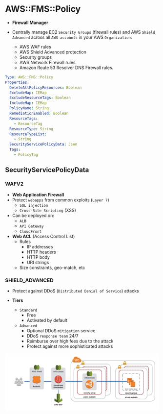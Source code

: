 # AWS::FMS::Policy

- **Firewall Manager**

- Centrally manage EC2 `Security Groups` (firewall rules) and AWS `Shield Advanced` across all `AWS accounts` in your AWS `Organization`:
  - AWS WAF rules
  - AWS Shield Advanced protection
  - Security groups
  - AWS Network Firewall rules
  - Amazon Route 53 Resolver DNS Firewall rules.

```yaml
Type: AWS::FMS::Policy
Properties:
  DeleteAllPolicyResources: Boolean
  ExcludeMap: IEMap
  ExcludeResourceTags: Boolean
  IncludeMap: IEMap
  PolicyName: String
  RemediationEnabled: Boolean
  ResourceTags:
    - ResourceTag
  ResourceType: String
  ResourceTypeList:
    - String
  SecurityServicePolicyData: Json
  Tags:
    - PolicyTag
```

## SecurityServicePolicyData

### WAFV2

- **Web Application Firewall**
- Protect `webapps` from common exploits (`Layer 7`)
  - `SQL injection`
  - `Cross-Site Scripting` (XSS)
- Can be deployed on:
  - `ALB`
  - `API Gateway`
  - `CloudFront`
- **Web ACL** (Access Control List)
  - Rules
    - IP addresses
    - HTTP headers
    - HTTP body
    - URI strings
  - Size constraints, geo-match, etc

### SHIELD_ADVANCED

- Protect against DDoS (`Distributed Denial of Service`) attacks

- **Tiers**
  - `Standard`
    - Free
    - Activated by default
  - `Advanced`
    - Optional DDoS `mitigation` service
    - DDoS `response team` 24/7
    - Reimburse over high fees due to the attack
    - Protect against more sophisticated attacks

![WAF - Shield - Firewall](.images/waf-shield-firewall.png)
